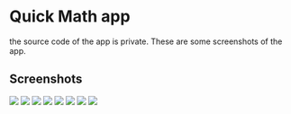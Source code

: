 # Quick Math  app

the source code of the app is private. These are some screenshots of the app.

## Screenshots

![](https://i.imgur.com/8Gm61Wt.png)
![](https://i.imgur.com/p0zBSCI.jpg)
![](https://i.imgur.com/PEJDqa2.jpg)
![](https://i.imgur.com/LFtSXoF.jpg)
![](https://i.imgur.com/Yawf0Jy.jpg)
![](https://i.imgur.com/zRLPBxZ.jpg)
![](https://i.imgur.com/fC7WwfV.jpg)
![](https://i.imgur.com/aQ2A8Gs.jpg)